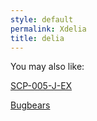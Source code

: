 ```yaml
---
style: default
permalink: Xdelia
title: delia
---
```

You may also like:

[SCP-005-J-EX](http://scp-wiki.net/scp-005-j-ex)

[Bugbears](http://scp-wiki.net/bugbears)
